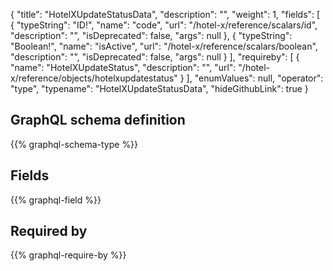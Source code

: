 {
  "title": "HotelXUpdateStatusData",
  "description": "",
  "weight": 1,
  "fields": [
    {
      "typeString": "ID!",
      "name": "code",
      "url": "/hotel-x/reference/scalars/id",
      "description": "",
      "isDeprecated": false,
      "args": null
    },
    {
      "typeString": "Boolean!",
      "name": "isActive",
      "url": "/hotel-x/reference/scalars/boolean",
      "description": "",
      "isDeprecated": false,
      "args": null
    }
  ],
  "requireby": [
    {
      "name": "HotelXUpdateStatus",
      "description": "",
      "url": "/hotel-x/reference/objects/hotelxupdatestatus"
    }
  ],
  "enumValues": null,
  "operator": "type",
  "typename": "HotelXUpdateStatusData",
  "hideGithubLink": true
}
## GraphQL schema definition

{{% graphql-schema-type %}}

## Fields

{{% graphql-field %}}

## Required by

{{% graphql-require-by %}}
